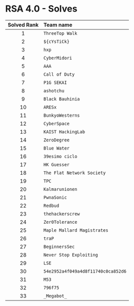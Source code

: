 # RSA 4.0 - Solves
| Solved Rank | Team name |
|:-----------:|:----------|
| 1 | `ThreeTop Walk` |
| 2 | `${cYsTiCk}` |
| 3 | `hxp` |
| 4 | `CyberMidori` |
| 5 | `AAA` |
| 6 | `Call of Duty` |
| 7 | `P1G SEKAI` |
| 8 | `ashotchu` |
| 9 | `Black Bauhinia` |
| 10 | `ARESx` |
| 11 | `BunkyoWesterns` |
| 12 | `CyberSpace` |
| 13 | `KAIST HackingLab` |
| 14 | `ZeroDegree` |
| 15 | `Blue Water` |
| 16 | `39esimo ciclo` |
| 17 | `HK Guesser` |
| 18 | `The Flat Network Society` |
| 19 | `TPC` |
| 20 | `Kalmarunionen` |
| 21 | `PwnaSonic` |
| 22 | `Redbud` |
| 23 | `thehackerscrew` |
| 24 | `Zer0Tolerance` |
| 25 | `Maple Mallard Magistrates` |
| 26 | `traP` |
| 27 | `BeginnersSec` |
| 28 | `Never Stop Exploiting` |
| 29 | `LSE` |
| 30 | `54e2952a4f049a4d8f11740c0ca852d6` |
| 31 | `M53` |
| 32 | `796f75` |
| 33 | `_Megabot_` |